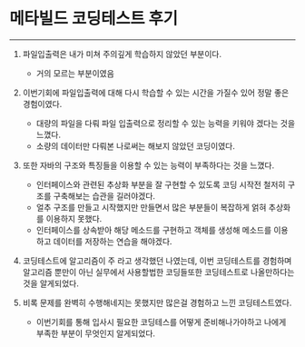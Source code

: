 # 메타빌드 코딩테스트 후기 

---

1. 파일입출력은 내가 미쳐 주의깊게 학습하지 않았던 부분이다. 

   - 거의 모르는 부분이였음

2. 이번기회에 파일입출력에 대해 다시 학습할 수 있는 시간을 가질수 있어 정말 좋은 경험이였다. 

   - 대량의 파일을 다뤄 파일 입출력으로 정리할 수 있는 능력을 키워야 겠다는 것을 느꼈다. 
   - 소량의 데이터만 다뤄본 나로써는 해보지 않았던 코딩이였다. 

3. 또한 자바의 구조와 특징들을 이용할 수 있는 능력이 부족하다는 것을 느꼈다. 

   - 인터페이스와 관련된 추상화 부분을 잘 구현할 수 있도록 코딩 시작전 철저히 구조를 구축해보는 습관을 길러야겠다. 
   - 얼추 구조를 만들고 시작했지만 만들면서 많은 부분들이 복잡하게 얽혀 추상화를 이용하지 못했다. 
   - 인터페이스를 상속받아 해당 메소드를 구현하고 객체를 생성해 메소드를 이용하고 데이터를 저장하는 연습을 해야겠다. 

4. 코딩테스트에 알고리즘이 주 라고 생각했던 나였는데, 이번 코딩테스트를 경험하며 알고리즘 뿐만이 아닌 실무에서 사용할법한 코딩들또한 코딩테스트로 나올만하다는것을 알게되었다. 

5. 비록 문제를 완벽히 수행해네지는 못했지만 많은걸 경험하고 느낀 코딩테스트였다. 

   - 이번기회를 통해 입사시 필요한 코딩테스를 어떻게 준비해나가야하고 나에게 부족한 부분이 무엇인지 알게되었다. 

   